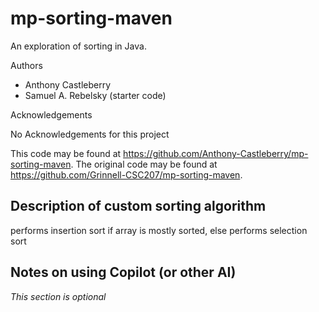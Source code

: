 # mp-sorting-maven

An exploration of sorting in Java.

Authors

* Anthony Castleberry
* Samuel A. Rebelsky (starter code)

Acknowledgements

No Acknowledgements for this project

This code may be found at <https://github.com/Anthony-Castleberry/mp-sorting-maven>. The original code may be found at <https://github.com/Grinnell-CSC207/mp-sorting-maven>.

Description of custom sorting algorithm
---------------------------------------

performs insertion sort if array is mostly sorted, else performs selection sort

Notes on using Copilot (or other AI)
------------------------------------

_This section is optional_
